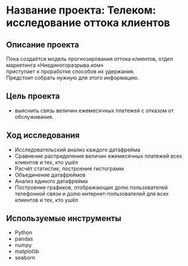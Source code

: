 # Название проекта: Телеком: исследование оттока клиентов
## Описание проекта
Пока создаётся модель прогнозирования оттока клиентов, отдел маркетинга «Ниединогоразрыва.ком» 
<br>приступает к проработке способов их удержания. 
<br>Предстоит собрать нужную для этого информацию.
## Цель проекта
- выяснить связь величин ежемесячных платежей с отказом от обслуживания.
## Ход исследования
- Исследовательский анализ каждого датафрейма
- Сравнение распределения величин ежемесячных платежей всех клиентов и тех, кто ушёл
- Расчёт статистик, построение гистограмм
- Объединение датафреймов
- Анализ единого датафрейма
- Построение графиков, отображающих долю пользователей телефонной связи и долю интернет-пользователей для всех клиентов и тех, кто ушёл
## Используемые инструменты
- Python
- pandas
- numpy
- matplotlib
- seaborn